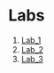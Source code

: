 # Labs
1. [Lab_1](https://github.com/yuraBukhniy/GitLabs/tree/master/lab1)
2. [Lab_2](https://github.com/yuraBukhniy/GitLabs/tree/master/lab_2)
3. [Lab_3](https://github.com/yuraBukhniy/GitLabs/tree/master/lab3)
